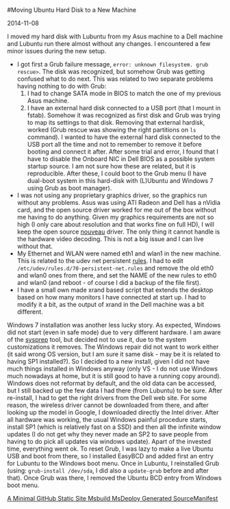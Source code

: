 #Moving Ubuntu Hard Disk to a New Machine

2014-11-08

<!--- tags: linux -->

I moved my hard disk with Lubuntu from my Asus machine to a Dell machine and Lubuntu run there almost without any changes. I encountered a few minor issues during the new setup.

* I got first a Grub failure message, `error: unknown filesystem. grub rescue>`. The disk was recognized, but somehow Grub was getting confused what to do next. This was related to two separate problems having nothing to do with Grub:
	1. I had to change SATA mode in BIOS to match the one of my previous Asus machine.
	1. I have an external hard disk connected to a USB port (that I mount in fstab). Somehow it was recognized as first disk and Grub was trying to map its settings to that disk. Removing that external hardisk, worked (Grub rescue was showing the right partitions on `ls` command). I wanted to have the external hard disk connected to the USB port all the time and not to remember to remove it before booting and connect it after. After some trial and error, I found that I have to disable the Onboard NIC in Dell BIOS as a possible system startup source. I am not sure how these are related, but it is reproducible.
After these, I could boot to the Grub menu (I have dual-boot system in this hard-disk with (L)Ubuntu and Windows 7 using Grub as boot manager).
* I was not using any proprietary graphics driver, so the graphics run without any problems. Asus was using ATI Radeon and Dell has a nVidia card, and the open source driver worked for me out of the box without me having to do anything. Given my graphics requirements are not so high (I only care about resolution and that works fine on full HD), I will keep the open source [nouveau](https://help.ubuntu.com/community/BinaryDriverHowto/Nvidia) driver. The only thing it cannot handle is the hardware video decoding. This is not a big issue and I can live without that.
* My Ethernet and WLAN were named eth1 and wlan1 in the new machine. This is related to the udev net persistent [rules](http://ubuntuforums.org/showthread.php?t=1007285). I had to edit `/etc/udev/rules.d/70-persistent-net.rules` and remove the old eth0 and wlan0 ones from there, and set the NAME of the new rules to eth0 and wlan0 (and reboot - of course I did a backup of the file first).
* I have a small own made xrand based script that extends the desktop based on how many monitors I have connected at start up. I had to modify it a bit, as the output of xrand in the Dell machine was a bit different.

Windows 7 installation was another less lucky story. As expected, Windows did not start (even in safe mode) due to very different hardware. I am aware of the [sysprep](http://technet.microsoft.com/en-us/library/cc721940.aspx) tool, but decided not to use it, due to the system customizations it removes. The Windows repair did not want to work either (it said wrong OS version, but I am sure it same disk - may be it is related to having SP1 installed?). So I decided to a new install, given I did not have much things installed in Windows anyway (only VS - I do not use Windows much nowadays at home, but it is still good to have a running copy around). Windows does not reformat by default, and the old data can be accessed, but I still backed up the few data I had there (from Lubuntu) to be sure. After re-install, I had to get the right drivers from the Dell web site. For some reason, the wireless driver cannot be downloaded from there, and after looking up the model in Google, I downloaded directly the Intel driver. After all hardware was working, the usual Windows painful procedure starts, install SP1 (which is relatively fast on a SSD) and then all the infinite window updates (I do not get why they never made an SP2 to save people from having to do pick all updates via windows update). Apart of the invested time, everything went ok. To reset Grub, I was lazy to make a live Ubuntu USB and boot from there, so I installed EasyBCD and added first an entry for Lubuntu to the Windows boot menu. Once in Lubuntu, I reinstalled Grub (using: `grub-install /dev/sda`, I did also a `update-grub` before and after that). Once Grub was there, I removed the Ubuntu BCD entry from Windows boot menu.

<ins class='nfooter'><a id='fprev' href='#blog/2014/2014-11-14-A-Minimal-GitHub-Static-Site.md'>A Minimal GitHub Static Site</a> <a id='fnext' href='#blog/2014/2014-09-15-Msbuild-MsDeploy-Generated-SourceManifest.md'>Msbuild MsDeploy Generated SourceManifest</a></ins>
